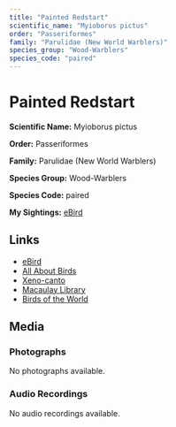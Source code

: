 ```yaml
---
title: "Painted Redstart"
scientific_name: "Myioborus pictus"
order: "Passeriformes"
family: "Parulidae (New World Warblers)"
species_group: "Wood-Warblers"
species_code: "paired"
---
```


# Painted Redstart

**Scientific Name:** Myioborus pictus

**Order:** Passeriformes

**Family:** Parulidae (New World Warblers)

**Species Group:** Wood-Warblers

**Species Code:** paired

**My Sightings:** [eBird](https://ebird.org/lifelist?r=world&time=life&spp=paired)

## Links
* [eBird](https://ebird.org/species/paired) 
* [All About Birds](https://www.allaboutbirds.org/guide/paired) 
* [Xeno-canto](https://www.xeno-canto.org/species/myioborus-pictus) 
* [Macaulay Library](https://search.macaulaylibrary.org/catalog?taxonCode=paired&sort=rating_rank_desc)
* [Birds of the World](https://birdsoftheworld.org/bow/species/paired)

## Media
### Photographs
No photographs available.

### Audio Recordings
No audio recordings available.
